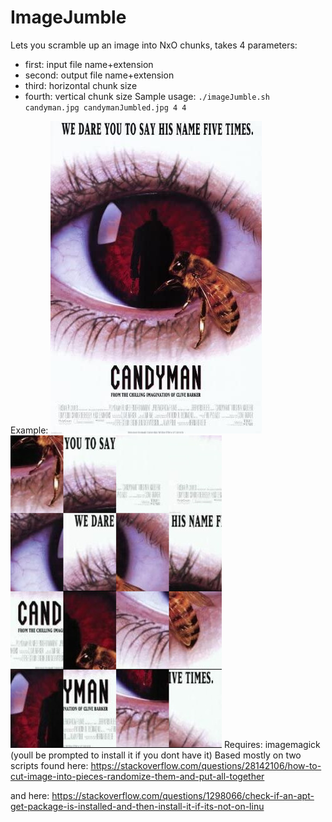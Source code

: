 # ImageJumble

Lets you scramble up an image into NxO chunks, takes 4 parameters:
* first: input file name+extension
* second: output file name+extension
* third: horizontal chunk size
* fourth: vertical chunk size
Sample usage: ```./imageJumble.sh candyman.jpg candymanJumbled.jpg 4 4  ```

Example:
![input image](ExampleImages/candyman.jpg?raw=true "Input")![output image](ExampleImages/candymanJumbled.jpg?raw=true "Output")
Requires: imagemagick (youll be prompted to install it if you dont have it)
Based mostly on two scripts found here:
https://stackoverflow.com/questions/28142106/how-to-cut-image-into-pieces-randomize-them-and-put-all-together

and here: https://stackoverflow.com/questions/1298066/check-if-an-apt-get-package-is-installed-and-then-install-it-if-its-not-on-linu
